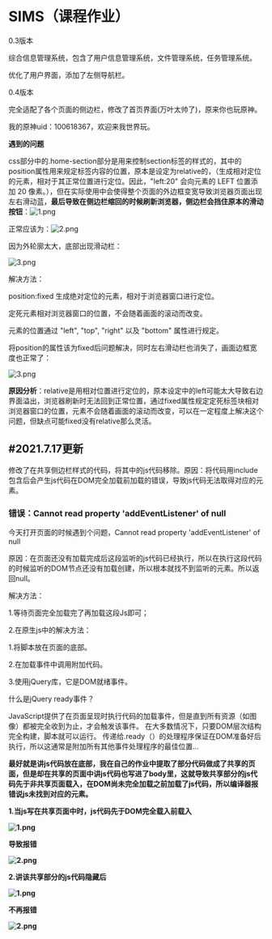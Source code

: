 # SIMS（课程作业）
0.3版本

综合信息管理系统，包含了用户信息管理系统，文件管理系统，任务管理系统。

优化了用户界面，添加了左侧导航栏。



0.4版本

完全适配了各个页面的侧边栏，修改了首页界面(万叶太帅了)，原来你也玩原神。

我的原神uid：100618367，欢迎来我世界玩。

**遇到的问题**

css部分中的.home-section部分是用来控制section标签的样式的，其中的position属性用来规定标签内容的位置，原本是设定为relative的，（生成相对定位的元素，相对于其正常位置进行定位。因此，"left:20" 会向元素的 LEFT 位置添加 20 像素。），但在实际使用中会使得整个页面的外边框变宽导致浏览器页面出现左右滑动蓝，**最后导致在侧边栏缩回的时候刷新浏览器，侧边栏会挡住原本的滑动按钮**：![1.png](https://cdn.nlark.com/yuque/0/2021/png/2494810/1625737389453-659298eb-53ff-4dbb-bb1c-5c7e665a28df.png)

正常应该为：![2.png](https://cdn.nlark.com/yuque/0/2021/png/2494810/1625737400493-61095d3e-ec9d-4ab1-8f09-0544183c183b.png)

因为外轮廓太大，底部出现滑动栏：

![3.png](https://cdn.nlark.com/yuque/0/2021/png/2494810/1625737621946-b5718bc9-f7f5-4d69-a0a5-989d6c98e888.png)

解决方法：

position:fixed 生成绝对定位的元素，相对于浏览器窗口进行定位。

定死元素相对浏览器窗口的位置，不会随着画面的滚动而改变。

元素的位置通过 "left", "top", "right" 以及 "bottom" 属性进行规定。

将position的属性该为fixed后问题解决，同时左右滑动栏也消失了，画面边框宽度也正常了：

![3.png](https://cdn.nlark.com/yuque/0/2021/png/2494810/1625737704505-a22dab6f-2120-4dcc-a34b-0b534be3cd29.png)

**原因分析**：relative是用相对位置进行定位的，原本设定中的left可能太大导致右边界面溢出，浏览器刷新时无法回到正常位置，通过fixed属性规定定死标签块相对浏览器窗口的位置，元素不会随着画面的滚动而改变，可以在一定程度上解决这个问题，但缺点可能fixed没有relative那么灵活。



## #2021.7.17更新	

修改了在共享侧边栏样式的代码，将其中的js代码移除。原因：将代码用include包含后会产生js代码在DOM完全加载前加载的错误，导致js代码无法取得对应的元素。

### 错误：Cannot read property 'addEventListener' of null

今天打开页面的时候遇到个问题，Cannot read property 'addEventListener' of null



原因：在页面还没有加载完成后这段监听的js代码已经执行，所以在执行这段代码的时候监听的DOM节点还没有加载创建，所以根本就找不到监听的元素。所以返回null。



解决方法：



1.等待页面完全加载完了再加载这段Js即可；



2.在原生js中的解决方法：



   1.将脚本放在页面的底部。

   2.在加载事件中调用附加代码。

   3.使用jQuery库，它是DOM就绪事件。

什么是jQuery ready事件？

JavaScript提供了在页面呈现时执行代码的加载事件，但是直到所有资源（如图像）都被完全收到为止，才会触发该事件。 在大多数情况下，只要DOM层次结构完全构建，脚本就可以运行。 传递给.ready（）的处理程序保证在DOM准备好后执行，所以这通常是附加所有其他事件处理程序的最佳位置...



**最好就是讲js代码放在底部，我在自己的作业中提取了部分代码做成了共享的页面，但是却在共享的页面中讲js代码也写进了body里，这就导致共享部分的js代码先于非共享页面载入，在DOM尚未完全加载之前加载了js代码，所以编译器报错说js未找到对应的元素。**

**1.当js写在共享页面中时，js代码先于DOM完全载入前载入**

**![1.png](https://cdn.nlark.com/yuque/0/2021/png/2494810/1626531245827-715ada77-2dd0-4226-afb7-6c0d88082cdf.png)**

**导致报错**

**![2.png](https://cdn.nlark.com/yuque/0/2021/png/2494810/1626531253252-b9387f94-4578-469a-ab35-2c74a6d5c798.png)**

**2.讲该共享部分的js代码隐藏后**

**![1.png](https://cdn.nlark.com/yuque/0/2021/png/2494810/1626531332960-0deb82d5-d361-41c4-905f-9bb95b736198.png)**

**不再报错**

**![2.png](https://cdn.nlark.com/yuque/0/2021/png/2494810/1626531338930-3aac54ca-ef57-45e5-96cb-20940d1daa6c.png)**